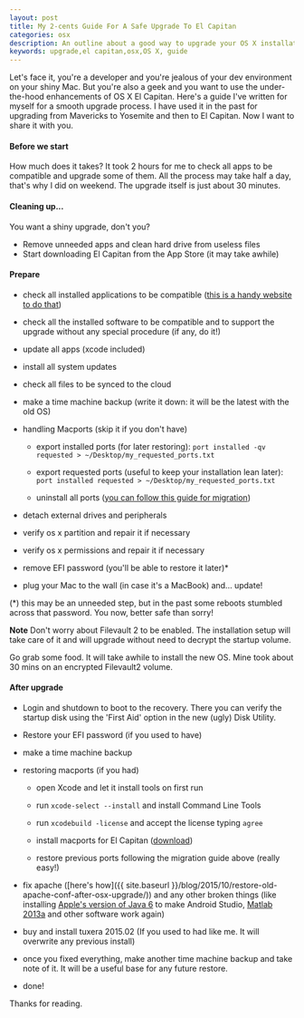 ```yaml
---
layout: post
title: My 2-cents Guide For A Safe Upgrade To El Capitan
categories: osx
description: An outline about a good way to upgrade your OS X installation to El Capitan safely
keywords: upgrade,el capitan,osx,OS X, guide
---
```


Let's face it, you're a developer and you're jealous of your dev environment on your shiny Mac. But you're also a geek and you want to use the under-the-hood enhancements of OS X El Capitan.
Here's a guide I've written for myself for a smooth upgrade process. I have used it in the past for upgrading from Mavericks to Yosemite and then to El Capitan. Now I want to share it with you.

#### Before we start

How much does it takes? It took 2 hours for me to check all apps to be compatible and upgrade some of them. All the process may take half a day, that's why I did on weekend. The upgrade itself is just about 30 minutes.

#### Cleaning up...

You want a shiny upgrade, don't you?

- Remove unneeded apps and clean hard drive from useless files
- Start downloading El Capitan from the App Store (it may take awhile)

#### Prepare

- check all installed applications to be compatible ([this is a handy website to do that](http://roaringapps.com/apps:table))

- check all the installed software to be compatible and to support the upgrade without any special procedure (if any, do it!)

- update all apps (xcode included)

- install all system updates

- check all files to be synced to the cloud

- make a time machine backup (write it down: it will be the latest with the old OS)

- handling Macports (skip it if you don't have)

    - export installed ports (for later restoring): ``` port installed -qv requested > ~/Desktop/my_requested_ports.txt ```

    - export requested ports (useful to keep your installation lean later): ``` port installed requested > ~/Desktop/my_requested_ports.txt ```

    - uninstall all ports ([you can follow this guide for migration](https://trac.macports.org/wiki/Migration))

- detach external drives and peripherals

- verify os x partition and repair it if necessary

- verify os x permissions and repair it if necessary

- remove EFI password (you'll be able to restore it later)*

- plug your Mac to the wall (in case it's a MacBook) and... update!

(*) this may be an unneeded step, but in the past some reboots stumbled across that password. You now, better safe than sorry!

**Note** Don't worry about Filevault 2 to be enabled. The installation setup will take care of it and will upgrade without need to decrypt the startup volume.

Go grab some food. It will take awhile to install the new OS. Mine took about 30 mins on an encrypted Filevault2 volume.

#### After upgrade

- Login and shutdown to boot to the recovery. There you can verify the startup disk using the 'First Aid' option in the new (ugly) Disk Utility.

- Restore your EFI password (if you used to have)

- make a time machine backup

- restoring macports (if you had)

    - open Xcode and let it install tools on first run

    - run ``` xcode-select --install ``` and install Command Line Tools

    - run ``` xcodebuild -license ``` and accept the license typing ```agree```

    - install macports for El Capitan ([download](https://www.macports.org/install.php))

    - restore previous ports following the migration guide above (really easy!)

- fix apache ([here's how]({{ site.baseurl }}/blog/2015/10/restore-old-apache-conf-after-osx-upgrade/)) and any other broken things (like installing [Apple's version of Java 6](https://support.apple.com/kb/DL1824) to make Android Studio, [Matlab 2013a](http://www.mathworks.com/matlabcentral/answers/246135-is-matlab-compatible-with-mac-os-x-10-11-el-capitan) and other software work again)

- buy and install tuxera 2015.02 (If you used to had like me. It will overwrite any previous install)

- once you fixed everything, make another time machine backup and take note of it. It will be a useful base for any future restore.

- done!

Thanks for reading.
